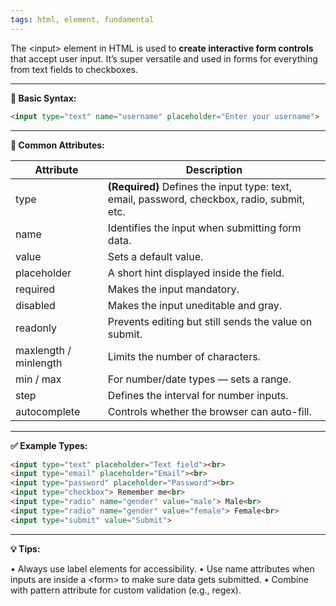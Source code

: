 ```yaml
---
tags: html, element, fundamental
---
```


The \<input> element in HTML is used to **create interactive form controls** that accept user input. It’s super versatile and used in forms for everything from text fields to checkboxes.

---

**📌 Basic Syntax:**

```html
<input type="text" name="username" placeholder="Enter your username">
```

  

---

**🔑 Common Attributes:**

|**Attribute**|**Description**|
|---|---|
|type|**(Required)** Defines the input type: text, email, password, checkbox, radio, submit, etc.|
|name|Identifies the input when submitting form data.|
|value|Sets a default value.|
|placeholder|A short hint displayed inside the field.|
|required|Makes the input mandatory.|
|disabled|Makes the input uneditable and gray.|
|readonly|Prevents editing but still sends the value on submit.|
|maxlength / minlength|Limits the number of characters.|
|min / max|For number/date types — sets a range.|
|step|Defines the interval for number inputs.|
|autocomplete|Controls whether the browser can auto-fill.|

  

---

**✅ Example Types:**

```html
<input type="text" placeholder="Text field"><br>
<input type="email" placeholder="Email"><br>
<input type="password" placeholder="Password"><br>
<input type="checkbox"> Remember me<br>
<input type="radio" name="gender" value="male"> Male<br>
<input type="radio" name="gender" value="female"> Female<br>
<input type="submit" value="Submit">
```

  

---

**💡 Tips:**

• Always use label elements for accessibility.
• Use name attributes when inputs are inside a \<form> to make sure data gets submitted.
• Combine with pattern attribute for custom validation (e.g., regex).